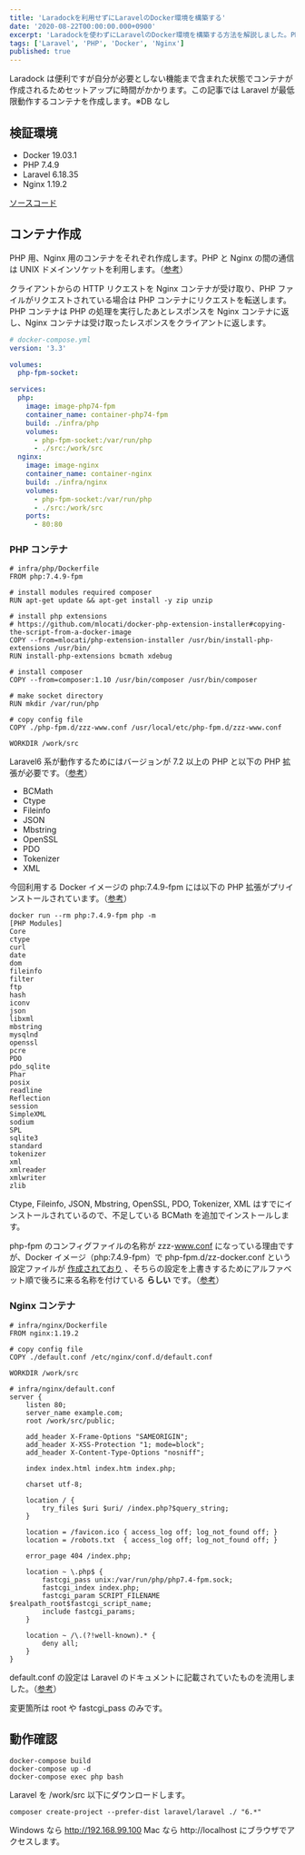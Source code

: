 ```yaml
---
title: 'Laradockを利用せずにLaravelのDocker環境を構築する'
date: '2020-08-22T00:00:00.000+0900'
excerpt: 'Laradockを使わずにLaravelのDocker環境を構築する方法を解説しました。PHPとNginxのコンテナ作成手順や必要な設定を記載しました。'
tags: ['Laravel', 'PHP', 'Docker', 'Nginx']
published: true
---
```


Laradock は便利ですが自分が必要としない機能まで含まれた状態でコンテナが作成されるためセットアップに時間がかかります。この記事では Laravel が最低限動作するコンテナを作成します。※DB なし

## 検証環境

- Docker 19.03.1
- PHP 7.4.9
- Laravel 6.18.35
- Nginx 1.19.2

[ソースコード](https://github.com/cuavv/sandbox-laravel)

## コンテナ作成

PHP 用、Nginx 用のコンテナをそれぞれ作成します。PHP と Nginx の間の通信は UNIX ドメインソケットを利用します。（[参考](https://qiita.com/ucan-lab/items/5fc1281cd8076c8ac9f4)）

クライアントからの HTTP リクエストを Nginx コンテナが受け取り、PHP ファイルがリクエストされている場合は PHP コンテナにリクエストを転送します。PHP コンテナは PHP の処理を実行したあとレスポンスを Nginx コンテナに返し、Nginx コンテナは受け取ったレスポンスをクライアントに返します。

```yaml
# docker-compose.yml
version: '3.3'

volumes:
  php-fpm-socket:

services:
  php:
    image: image-php74-fpm
    container_name: container-php74-fpm
    build: ./infra/php
    volumes:
      - php-fpm-socket:/var/run/php
      - ./src:/work/src
  nginx:
    image: image-nginx
    container_name: container-nginx
    build: ./infra/nginx
    volumes:
      - php-fpm-socket:/var/run/php
      - ./src:/work/src
    ports:
      - 80:80
```

### PHP コンテナ

```docker
# infra/php/Dockerfile
FROM php:7.4.9-fpm

# install modules required composer
RUN apt-get update && apt-get install -y zip unzip

# install php extensions
# https://github.com/mlocati/docker-php-extension-installer#copying-the-script-from-a-docker-image
COPY --from=mlocati/php-extension-installer /usr/bin/install-php-extensions /usr/bin/
RUN install-php-extensions bcmath xdebug

# install composer
COPY --from=composer:1.10 /usr/bin/composer /usr/bin/composer

# make socket directory
RUN mkdir /var/run/php

# copy config file
COPY ./php-fpm.d/zzz-www.conf /usr/local/etc/php-fpm.d/zzz-www.conf

WORKDIR /work/src
```

Laravel6 系が動作するためにはバージョンが 7.2 以上の PHP と以下の PHP 拡張が必要です。（[参考](https://laravel.com/docs/6.x/installation)）

- BCMath
- Ctype
- Fileinfo
- JSON
- Mbstring
- OpenSSL
- PDO
- Tokenizer
- XML

今回利用する Docker イメージの php:7.4.9-fpm には以下の PHP 拡張がプリインストールされています。（[参考](https://github.com/mlocati/docker-php-extension-installer#supported-php-extensions)）

```shell
docker run --rm php:7.4.9-fpm php -m
[PHP Modules]
Core
ctype
curl
date
dom
fileinfo
filter
ftp
hash
iconv
json
libxml
mbstring
mysqlnd
openssl
pcre
PDO
pdo_sqlite
Phar
posix
readline
Reflection
session
SimpleXML
sodium
SPL
sqlite3
standard
tokenizer
xml
xmlreader
xmlwriter
zlib
```

Ctype, Fileinfo, JSON, Mbstring, OpenSSL, PDO, Tokenizer, XML はすでにインストールされているので、不足している BCMath を追加でインストールします。

php-fpm のコンフィグファイルの名称が zzz-www.conf になっている理由ですが、Docker イメージ（php:7.4.9-fpm）で php-fpm.d/zz-docker.conf という設定ファイルが [作成されており](https://github.com/docker-library/php/blob/master/7.4/buster/fpm/Dockerfile#L254) 、そちらの設定を上書きするためにアルファベット順で後ろに来る名称を付けている **らしい** です。（[参考](https://qiita.com/hidekuro/items/6f8ee3217b98e93a0276#php-%E3%81%BE%E3%82%8F%E3%82%8A)）

### Nginx コンテナ

```docker
# infra/nginx/Dockerfile
FROM nginx:1.19.2

# copy config file
COPY ./default.conf /etc/nginx/conf.d/default.conf

WORKDIR /work/src
```

```
# infra/nginx/default.conf
server {
    listen 80;
    server_name example.com;
    root /work/src/public;

    add_header X-Frame-Options "SAMEORIGIN";
    add_header X-XSS-Protection "1; mode=block";
    add_header X-Content-Type-Options "nosniff";

    index index.html index.htm index.php;

    charset utf-8;

    location / {
        try_files $uri $uri/ /index.php?$query_string;
    }

    location = /favicon.ico { access_log off; log_not_found off; }
    location = /robots.txt  { access_log off; log_not_found off; }

    error_page 404 /index.php;

    location ~ \.php$ {
        fastcgi_pass unix:/var/run/php/php7.4-fpm.sock;
        fastcgi_index index.php;
        fastcgi_param SCRIPT_FILENAME $realpath_root$fastcgi_script_name;
        include fastcgi_params;
    }

    location ~ /\.(?!well-known).* {
        deny all;
    }
}
```

default.conf の設定は Laravel のドキュメントに記載されていたものを流用しました。（[参考](https://laravel.com/docs/6.x/deployment#nginx)）

変更箇所は root や fastcgi_pass のみです。

## 動作確認

```shell
docker-compose build
docker-compose up -d
docker-compose exec php bash
```

Laravel を /work/src 以下にダウンロードします。

```shell
composer create-project --prefer-dist laravel/laravel ./ "6.*"
```

Windows なら http://192.168.99.100 Mac なら http://localhost にブラウザでアクセスします。
